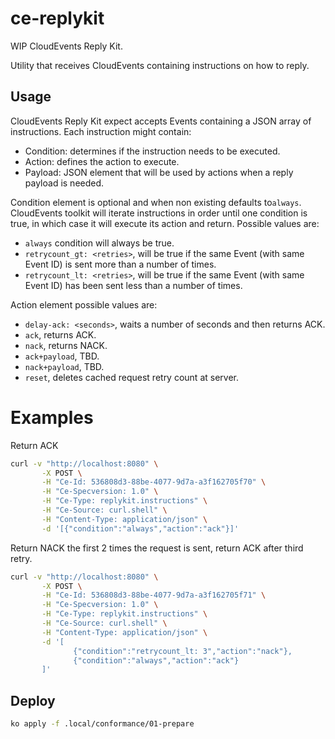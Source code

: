 # ce-replykit

WIP CloudEvents Reply Kit.

Utility that receives CloudEvents containing instructions on how to reply.

## Usage

CloudEvents Reply Kit expect accepts Events containing a JSON array of instructions. Each instruction might contain:
- Condition: determines if the instruction needs to be executed.
- Action: defines the action to execute.
- Payload: JSON element that will be used by actions when a reply payload is needed.

Condition element is optional and when non existing defaults to`always`. CloudEvents toolkit will iterate instructions in order until one condition is true, in which case it will execute its action and return. Possible values are:

- `always` condition will always be true.
- `retrycount_gt: <retries>`, will be true if the same Event (with same Event ID) is sent more than a number of times.
- `retrycount_lt: <retries>`, will be true if the same Event (with same Event ID) has been sent less than a number of times.

Action element possible values are:
- `delay-ack: <seconds>`, waits a number of seconds and then returns ACK.
- `ack`, returns ACK.
- `nack`, returns NACK.
- `ack+payload`, TBD.
- `nack+payload`, TBD.
- `reset`, deletes cached request retry count at server.

# Examples

Return ACK

```sh
curl -v "http://localhost:8080" \
       -X POST \
       -H "Ce-Id: 536808d3-88be-4077-9d7a-a3f162705f70" \
       -H "Ce-Specversion: 1.0" \
       -H "Ce-Type: replykit.instructions" \
       -H "Ce-Source: curl.shell" \
       -H "Content-Type: application/json" \
       -d '[{"condition":"always","action":"ack"}]'

```

Return NACK the first 2 times the request is sent, return ACK after third retry.

```sh
curl -v "http://localhost:8080" \
       -X POST \
       -H "Ce-Id: 536808d3-88be-4077-9d7a-a3f162705f71" \
       -H "Ce-Specversion: 1.0" \
       -H "Ce-Type: replykit.instructions" \
       -H "Ce-Source: curl.shell" \
       -H "Content-Type: application/json" \
       -d '[
              {"condition":"retrycount_lt: 3","action":"nack"},
              {"condition":"always","action":"ack"}
       ]'

```

## Deploy

```sh
ko apply -f .local/conformance/01-prepare
```

